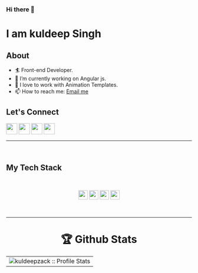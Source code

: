 ### Hi there 👋

# I am kuldeep Singh

## About

- 🏄‍ Front-end Developer.
- 🔭 I’m currently working on Angular js.
- 🌱 I love to work with Animation Templates.
- 📫 How to reach me: [Email me](mailto:kuldeepzack248@gmail.com)

## Let's **Connect**

[<img height="30" src="https://img.shields.io/badge/twitter-%231DA1F2.svg?&style=for-the-badge&logo=twitter&logoColor=white" />](https://twitter.com/Kuldeep_zack?s=08)
[<img height="30" src="https://img.shields.io/badge/instagram-%23E4405F.svg?&style=for-the-badge&logo=instagram&logoColor=white" />](https://https://www.instagram.com/kuldeep_zack/)
[<img height="30" src="https://img.shields.io/badge/gmail-D14836?&style=for-the-badge&logo=gmail&logoColor=white" />](mailto:kuldeepzack24@gmail.com)
[<img height="30" src="https://img.shields.io/badge/linkedin-%230077B5.svg?&style=for-the-badge&logo=linkedin&logoColor=white" />](https://https://www.linkedin.com/in/kuldeep-singh-690b3919a/)
<br />
<hr />
<br />

## My **Tech** Stack
<br />

<p align="center">
<img src="https://img.shields.io/badge/HTML5-E34F26?style=for-the-badge&logo=html5&logoColor=white" height="25"/> 
<img src="https://img.shields.io/badge/CSS3-1572B6?style=for-the-badge&logo=css3&logoColor=white" height="25"/> 
<img src="https://img.shields.io/badge/javascript-F7DF1E.svg?&style=for-the-badge&logo=javascript&logoColor=white" height="25"/> 
<!-- <img src="https://img.shields.io/badge/React-20232A?style=for-the-badge&logo=react&logoColor=61DAFB" height="25"/>  -->
<!-- <img src="https://img.shields.io/badge/React_Router-CA4245?style=for-the-badge&logo=react-router&logoColor=white" height="25"/>  -->
<!-- <img src="https://img.shields.io/badge/Material--UI-0081CB?style=for-the-badge&logo=material-ui&logoColor=white" height="25"/>  -->
<!-- <img src="https://img.shields.io/badge/Bootstrap-563D7C?style=for-the-badge&logo=bootstrap&logoColor=white" height="25"/>  -->
<!-- <img src="https://img.shields.io/badge/Tailwind_CSS-38B2AC?style=for-the-badge&logo=tailwind-css&logoColor=white" height="25"/>  -->
<!-- <img src="https://img.shields.io/badge/Netlify-00C7B7?style=for-the-badge&logo=netlify&logoColor=white" height="25"/>  -->
<!-- <img src="https://img.shields.io/badge/Heroku-430098?style=for-the-badge&logo=heroku&logoColor=white" height="25"/>  -->
<img src="https://img.shields.io/badge/firebase-FFCA28.svg?&style=for-the-badge&logo=firebase&logoColor=white" height="25"/> 
<!-- <img src="https://img.shields.io/badge/Node.js-43853D?style=for-the-badge&logo=node.js&logoColor=white" height="25"/>  -->
<!-- <img src=" https://img.shields.io/badge/MongoDB-4EA94B?style=for-the-badge&logo=mongodb&logoColor=white" height="25"/> -->
</p>
<br/>
<hr />

<p align="center">
   <table>
   <h1 align="center">🏆 Github Stats</h1>
       <tr>
       <td><img alt="kuldeepzack :: Profile Stats" src="https://github-readme-stats.vercel.app/api?username=kuldeepzack&theme=blue-green&amp;show_icons=true&amp;count_private=true&amp;hide_border=true" /></td>
<!--        <td><img alt="developer-rakib :: Top Langs]" src="https://github-readme-stats.vercel.app/api/top-langs/?username=Shivam118&langs_count=14&theme=blue-green&layout=compact&hide=html"> </td> -->
     </tr>
     <tr>
<!--         <td colspan="2" align="center"><img  align="center" src="https://github-readme-streak-stats.herokuapp.com/?user=Shivam118&theme=blue-green&hide_border=true"></td> -->
     </tr>
   </table>
</p>

[twitter]: https://twitter.com/Kuldeep_zack?s=08
[instagram]: https://www.instagram.com/kuldeep_zack/
[linkedin]: https://www.instagram.com/kuldeep_zack/
